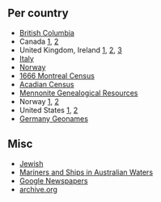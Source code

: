 
## Per country

* [British Columbia](http://www.vpl.ca/bccd/index.php)
* Canada [1](http://automatedgenealogy.com/), [2](http://www.canadagenweb.org/)
* United Kingdom, Ireland [1](http://www.freebmd.org.uk/), [2](http://www.freecen.org.uk/), [3](http://www.genuki.org.uk/)
* [Italy](http://italiangen.org/)
* [Norway](http://www.dokpro.uio.no/rygh_ng/rygh_form.html)
* [1666 Montreal Census](http://www.myerchin.org/1666MontrealCensus.html)
* [Acadian Census](http://www.acadian-home.org/census1708.html)
* [Mennonite Genealogical Resources](http://www.mennonitegenealogy.com)
* Norway [1](http://arkivverket.no/Digitalarkivet), [2](http://www.dokpro.uio.no/rygh_ng/rygh_form.html)
* United States [1](http://www.usgenweb.org/), [2](http://www.libertyellisfoundation.org/passenger)
* [Germany Geonames](http://christoph.stoepel.net/geogen/en/Default.aspx)

## Misc

* [Jewish](http://www.jewishgen.org/)
* [Mariners and Ships in Australian Waters](http://mariners.records.nsw.gov.au/shipdate_2.htm)
* [Google Newspapers](http://news.google.com/newspapers)
* [archive.org](https://archive.org/details/genealogy)
